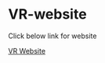# VR-website
<p>Click below link for website </p>
<a  href="virtualproject.ccbp.tech" >VR Website</a>
